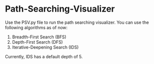 # Path-Searching-Visualizer

Use the PSV.py file to run the path searching visualizer. You can use the following algorithms as of now:

1. Breadth-First Search (BFS)
2. Depth-First Search (DFS)
3. Iterative-Deepening Search (IDS)

Currently, IDS has a default depth of 5.

